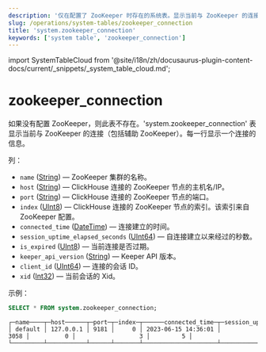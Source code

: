 ```yaml
---
description: '仅在配置了 ZooKeeper 时存在的系统表。显示当前与 ZooKeeper 的连接（包括辅助 ZooKeeper）。'
slug: /operations/system-tables/zookeeper_connection
title: 'system.zookeeper_connection'
keywords: ['system table', 'zookeeper_connection']
---
```

import SystemTableCloud from '@site/i18n/zh/docusaurus-plugin-content-docs/current/_snippets/_system_table_cloud.md';


# zookeeper_connection

<SystemTableCloud/>

如果没有配置 ZooKeeper，则此表不存在。'system.zookeeper_connection' 表显示当前与 ZooKeeper 的连接（包括辅助 ZooKeeper）。每一行显示一个连接的信息。

列：

-   `name` ([String](../../sql-reference/data-types/string.md)) — ZooKeeper 集群的名称。
-   `host` ([String](../../sql-reference/data-types/string.md)) — ClickHouse 连接的 ZooKeeper 节点的主机名/IP。
-   `port` ([String](../../sql-reference/data-types/string.md)) — ClickHouse 连接的 ZooKeeper 节点的端口。
-   `index` ([UInt8](../../sql-reference/data-types/int-uint.md)) — ClickHouse 连接的 ZooKeeper 节点的索引。该索引来自 ZooKeeper 配置。
-   `connected_time` ([DateTime](../../sql-reference/data-types/datetime.md)) — 连接建立的时间。
-   `session_uptime_elapsed_seconds` ([UInt64](../../sql-reference/data-types/int-uint.md)) — 自连接建立以来经过的秒数。
-   `is_expired` ([UInt8](../../sql-reference/data-types/int-uint.md)) — 当前连接是否过期。
-   `keeper_api_version` ([String](../../sql-reference/data-types/string.md)) — Keeper API 版本。
-   `client_id` ([UInt64](../../sql-reference/data-types/int-uint.md)) — 连接的会话 ID。
-   `xid` ([Int32](../../sql-reference/data-types/int-uint.md)) — 当前会话的 Xid。

示例：

``` sql
SELECT * FROM system.zookeeper_connection;
```

``` text
┌─name────┬─host──────┬─port─┬─index─┬──────connected_time─┬─session_uptime_elapsed_seconds─┬─is_expired─┬─keeper_api_version─┬─client_id─┐
│ default │ 127.0.0.1 │ 9181 │     0 │ 2023-06-15 14:36:01 │                           3058 │          0 │                  3 │         5 │
└─────────┴───────────┴──────┴───────┴─────────────────────┴────────────────────────────────┴────────────┴────────────────────┴───────────┘
```
